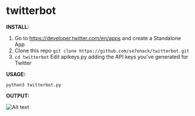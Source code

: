# twitterbot


**INSTALL:**
1. Go to https://developer.twitter.com/en/apps and create a Standalone App
2. Clone this repo
```git clone https://github.com/se7enack/twitterbot.git```
3. ```cd twitterbot```
Edit apikeys.py adding the API keys you've generated for Twitter


**USAGE:**

```python3 twitterbot.py```


**OUTPUT:**

![Alt text](https://github.com/se7enack/twitterbot/blob/main/screencapture.png?raw=true?raw=true "twitterbot")


